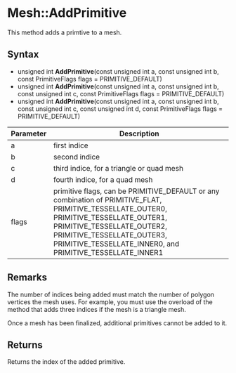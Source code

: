 # Mesh::AddPrimitive

This method adds a primtive to a mesh.

## Syntax

- unsigned int **AddPrimitive**(const unsigned int a, const unsigned int b, const PrimitiveFlags flags = PRIMITIVE_DEFAULT)
- unsigned int **AddPrimitive**(const unsigned int a, const unsigned int b, const unsigned int c, const PrimitiveFlags flags = PRIMITIVE_DEFAULT)
- unsigned int **AddPrimitive**(const unsigned int a, const unsigned int b, const unsigned int c, const unsigned int d, const PrimitiveFlags flags = PRIMITIVE_DEFAULT)

| Parameter | Description |
|---|---|
| a | first indice |
| b | second indice |
| c | third indice, for a triangle or quad mesh |
| d | fourth indice, for a quad mesh |
| flags | primitive flags, can be PRIMITIVE_DEFAULT or any combination of PRIMITIVE_FLAT, PRIMITIVE_TESSELLATE_OUTER0, PRIMITIVE_TESSELLATE_OUTER1, PRIMITIVE_TESSELLATE_OUTER2, PRIMITIVE_TESSELLATE_OUTER3, PRIMITIVE_TESSELLATE_INNER0, and PRIMITIVE_TESSELLATE_INNER1 |

## Remarks

The number of indices being added must match the number of polygon vertices the mesh uses. For example, you must use the overload of the method that adds three indices if the mesh is a triangle mesh.

Once a mesh has been finalized, additional primitives cannot be added to it.

## Returns

Returns the index of the added primitive.
